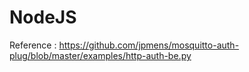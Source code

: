 # NodeJS

Reference : https://github.com/jpmens/mosquitto-auth-plug/blob/master/examples/http-auth-be.py
